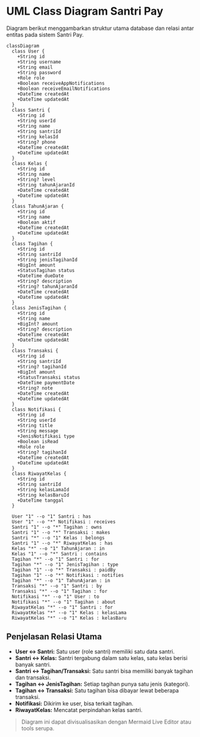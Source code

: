 # UML Class Diagram Santri Pay

Diagram berikut menggambarkan struktur utama database dan relasi antar entitas pada sistem Santri Pay.

```mermaid
classDiagram
  class User {
    +String id
    +String username
    +String email
    +String password
    +Role role
    +Boolean receiveAppNotifications
    +Boolean receiveEmailNotifications
    +DateTime createdAt
    +DateTime updatedAt
  }
  class Santri {
    +String id
    +String userId
    +String name
    +String santriId
    +String kelasId
    +String? phone
    +DateTime createdAt
    +DateTime updatedAt
  }
  class Kelas {
    +String id
    +String name
    +String? level
    +String tahunAjaranId
    +DateTime createdAt
    +DateTime updatedAt
  }
  class TahunAjaran {
    +String id
    +String name
    +Boolean aktif
    +DateTime createdAt
    +DateTime updatedAt
  }
  class Tagihan {
    +String id
    +String santriId
    +String jenisTagihanId
    +BigInt amount
    +StatusTagihan status
    +DateTime dueDate
    +String? description
    +String? tahunAjaranId
    +DateTime createdAt
    +DateTime updatedAt
  }
  class JenisTagihan {
    +String id
    +String name
    +BigInt? amount
    +String? description
    +DateTime createdAt
    +DateTime updatedAt
  }
  class Transaksi {
    +String id
    +String santriId
    +String? tagihanId
    +BigInt amount
    +StatusTransaksi status
    +DateTime paymentDate
    +String? note
    +DateTime createdAt
    +DateTime updatedAt
  }
  class Notifikasi {
    +String id
    +String userId
    +String title
    +String message
    +JenisNotifikasi type
    +Boolean isRead
    +Role role
    +String? tagihanId
    +DateTime createdAt
    +DateTime updatedAt
  }
  class RiwayatKelas {
    +String id
    +String santriId
    +String kelasLamaId
    +String kelasBaruId
    +DateTime tanggal
  }

  User "1" --o "1" Santri : has
  User "1" --o "*" Notifikasi : receives
  Santri "1" --o "*" Tagihan : owns
  Santri "1" --o "*" Transaksi : makes
  Santri "*" --o "1" Kelas : belongs
  Santri "1" --o "*" RiwayatKelas : has
  Kelas "*" --o "1" TahunAjaran : in
  Kelas "1" --o "*" Santri : contains
  Tagihan "*" --o "1" Santri : for
  Tagihan "*" --o "1" JenisTagihan : type
  Tagihan "1" --o "*" Transaksi : paidBy
  Tagihan "1" --o "*" Notifikasi : notifies
  Tagihan "*" --o "1" TahunAjaran : in
  Transaksi "*" --o "1" Santri : by
  Transaksi "*" --o "1" Tagihan : for
  Notifikasi "*" --o "1" User : to
  Notifikasi "*" --o "1" Tagihan : about
  RiwayatKelas "*" --o "1" Santri : for
  RiwayatKelas "*" --o "1" Kelas : kelasLama
  RiwayatKelas "*" --o "1" Kelas : kelasBaru
```

## Penjelasan Relasi Utama
- **User ↔ Santri:** Satu user (role santri) memiliki satu data santri.
- **Santri ↔ Kelas:** Santri tergabung dalam satu kelas, satu kelas berisi banyak santri.
- **Santri ↔ Tagihan/Transaksi:** Satu santri bisa memiliki banyak tagihan dan transaksi.
- **Tagihan ↔ JenisTagihan:** Setiap tagihan punya satu jenis (kategori).
- **Tagihan ↔ Transaksi:** Satu tagihan bisa dibayar lewat beberapa transaksi.
- **Notifikasi:** Dikirim ke user, bisa terkait tagihan.
- **RiwayatKelas:** Mencatat perpindahan kelas santri.

> Diagram ini dapat divisualisasikan dengan Mermaid Live Editor atau tools serupa. 